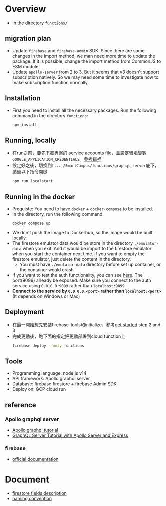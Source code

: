 # Overview
- In the directory `functions/`

## migration plan
- Update `firebase` and `firebase-admin` SDK. Since there are some changes in the import method, we man need more time to update the package.
  If it is possible, change the import method from CommonJS to ESM module.
- Update `apollo-server` from 2 to 3. But it seems that v3 doesn't support subscription natively. So we may need some time to investigate how to make subscription function normally.
## Installation
- First you need to install all the necessary packages. Run the following command in the directory `functions`:
  ```bash
  npm install
  ```

## Running, locally
- 在run之前，要先下載專案的 service accounts file，並設定環境變數`GOOGLE_APPLICATION_CREDENTIALS`。[參考這裡](https://firebase.google.com/docs/admin/setup#initialize-sdk)
- 設定好之後，切換到`[...]/SmartCampus/functions/graphql_server`底下，透過以下指令開啟
  ```bash
  npm run localstart
  ```
## Running in the docker
- Prequiste: You need to have `docker` + `docker-compose` to be installed. 
- In the directory, run the following command:
  ```
  docker compose up
  ``` 
- We don't push the image to Dockerhub, so the image would be built locally.
- The firestore emulator data would be store in the directory `./emulator-data` when you exit. And it would be import to the firestore emulator when you start the container next time. If you want to empty the firestore emulator, just delete the content in the directory.
  - You must have `./emulator-data` directory before set up container, or the container would crash.
- If you want to test the auth functionality, you can see [here](https://firebase.google.com/docs/emulator-suite/connect_auth). The port(9099) already be exposed. Make sure you connect to the auth service using `0.0.0.0:9099` rather than `localhost:9099`
- **Connect to the service by `0.0.0.0:<port>` rather than `localhost:<port>`**(It depends on Windows or Mac)

## Deployment
- 在最一開始想先安裝firebase-tools和initialize，參考[get started](https://firebase.google.com/docs/functions/get-started) step 2 and 3
- 完成更動後，跑下面的指定把更動部署到cloud function上
  ```bash
  firebase deploy --only functions
  ```

## Tools
- Programming language: node.js v14
- API framework: Apollo graphql server
- Database: firebase firestore + firebase Admin SDK
- Deploy on: GCP cloud run

## reference

### Apollo graphql server

- [Apollo graphql tutorial](https://www.apollographql.com/docs/tutorial/introduction/)
- [GraphQL Server Tutorial with Apollo Server and Express](https://www.robinwieruch.de/graphql-apollo-server-tutorial)

### firebase
- [official documentation](https://firebase.google.com/docs)

# Document
- [firestore fields description](docs/firestoreFields.md)
- [naming convention](docs/names.md)